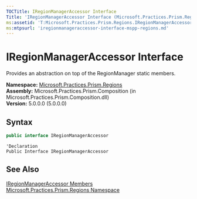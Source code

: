 ```yaml
---
TOCTitle: IRegionManagerAccessor Interface
Title: 'IRegionManagerAccessor Interface (Microsoft.Practices.Prism.Regions)'
ms:assetid: 'T:Microsoft.Practices.Prism.Regions.IRegionManagerAccessor'
ms:mtpsurl: 'iregionmanageraccessor-interface-mspp-regions.md'
---
```

# IRegionManagerAccessor Interface

Provides an abstraction on top of the RegionManager static members.

**Namespace:** [Microsoft.Practices.Prism.Regions](/patterns-practices/reference/mspp-regions-namespace)<br/>
**Assembly:** Microsoft.Practices.Prism.Composition (in Microsoft.Practices.Prism.Composition.dll)<br/>
**Version:** 5.0.0.0 (5.0.0.0)

## Syntax
```C#
public interface IRegionManagerAccessor
```

```VB
'Declaration
Public Interface IRegionManagerAccessor
```

## See Also

[IRegionManagerAccessor Members](/patterns-practices/reference/iregionmanageraccessor-members-mspp-regions)<br/>
[Microsoft.Practices.Prism.Regions Namespace](/patterns-practices/reference/mspp-regions-namespace)<br/>